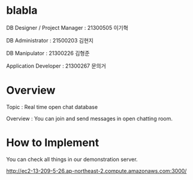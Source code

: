 # blabla

DB Designer / Project Manager : 21300505 이기혁

DB Administrator : 21500203 김현지

DB Manipulator : 21300226 김형준

Application Developer : 21300267 문의거

# Overview

Topic : Real time open chat database

Overview : You can join and send messages in open chatting room.

# How to Implement

You can check all things in our demonstration server.

http://ec2-13-209-5-26.ap-northeast-2.compute.amazonaws.com:3000/

 

